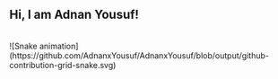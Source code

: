 
## Hi, I am Adnan Yousuf! 
</br>
![Snake animation](https://github.com/AdnanxYousuf/AdnanxYousuf/blob/output/github-contribution-grid-snake.svg)
 

